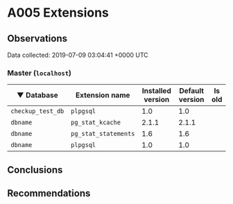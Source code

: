 # A005 Extensions #

## Observations ##
Data collected: 2019-07-09 03:04:41 +0000 UTC  



### Master (`localhost`) ###
| &#9660;&nbsp;Database | Extension name | Installed version | Default version | Is old |
|---------|----------------|-------------------|-----------------|--------|
| `checkup_test_db` | `plpgsql` | 1.0 | 1.0 | <no value> |
| `dbname` | `pg_stat_kcache` | 2.1.1 | 2.1.1 | <no value> |
| `dbname` | `pg_stat_statements` | 1.6 | 1.6 | <no value> |
| `dbname` | `plpgsql` | 1.0 | 1.0 | <no value> |




## Conclusions ##


## Recommendations ##
